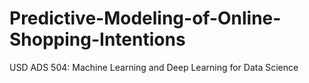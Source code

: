 # Predictive-Modeling-of-Online-Shopping-Intentions
USD ADS 504: Machine Learning and Deep Learning for Data Science
